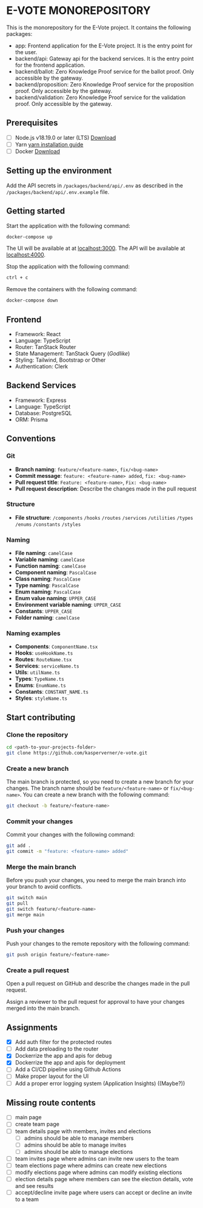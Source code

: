# E-VOTE MONOREPOSITORY

This is the monorepository for the E-Vote project. It contains the following packages:

- app: Frontend application for the E-Vote project. It is the entry point for the user.
- backend/api: Gateway api for the backend services. It is the entry point for the frontend application.
- backend/ballot: Zero Knowledge Proof service for the ballot proof. Only accessible by the gateway.
- backend/proposition: Zero Knowledge Proof service for the proposition proof. Only accessible by the gateway.
- backend/validation: Zero Knowledge Proof service for the validation proof. Only accessible by the gateway.

## Prerequisites

- [ ] Node.js v18.19.0 or later (LTS) [Download](https://nodejs.org/en/download/)
- [ ] Yarn [yarn installation guide](https://classic.yarnpkg.com/en/docs/install)
- [ ] Docker [Download](https://www.docker.com/products/docker-desktop)

## Setting up the environment

Add the API secrets in `/packages/backend/api/.env` as described in the `/packages/backend/api/.env.example` file.

## Getting started

Start the application with the following command:

```bash
docker-compose up
```

The UI will be available at at [localhost:3000](http://localhost:3000).
The API will be available at [localhost:4000](http://localhost:4000).

Stop the application with the following command:

```bash
ctrl + c
```

Remove the containers with the following command:

```bash
docker-compose down
```

## Frontend

- Framework: React
- Language: TypeScript
- Router: TanStack Router
- State Management: TanStack Query (_Godlike_)
- Styling: Tailwind, Bootstrap or Other
- Authentication: Clerk

## Backend Services

- Framework: Express
- Language: TypeScript
- Database: PostgreSQL
- ORM: Prisma

## Conventions

### Git

- **Branch naming**: `feature/<feature-name>`, `fix/<bug-name>`
- **Commit message**: `feature: <feature-name> added`, `fix: <bug-name>`
- **Pull request title**: `Feature: <feature-name>`, `Fix: <bug-name>`
- **Pull request description**: Describe the changes made in the pull request

### Structure

- **File structure**:
  `/components`
  `/hooks`
  `/routes`
  `/services`
  `/utilities`
  `/types`
  `/enums`
  `/constants`
  `/styles`

### Naming

- **File naming**: `camelCase`
- **Variable naming**: `camelCase`
- **Function naming**: `camelCase`
- **Component naming**: `PascalCase`
- **Class naming**: `PascalCase`
- **Type naming**: `PascalCase`
- **Enum naming**: `PascalCase`
- **Enum value naming**: `UPPER_CASE`
- **Environment variable naming**: `UPPER_CASE`
- **Constants**: `UPPER_CASE`
- **Folder naming**: `camelCase`

### Naming examples

- **Components**: `ComponentName.tsx`
- **Hooks**: `useHookName.ts`
- **Routes**: `RouteName.tsx`
- **Services**: `serviceName.ts`
- **Utils**: `utilName.ts`
- **Types**: `TypeName.ts`
- **Enums**: `EnumName.ts`
- **Constants**: `CONSTANT_NAME.ts`
- **Styles**: `styleName.ts`

## Start contributing

### Clone the repository

```bash
cd <path-to-your-projects-folder>
git clone https://github.com/kasperverner/e-vote.git
```

### Create a new branch

The main branch is protected, so you need to create a new branch for your changes. The branch name should be `feature/<feature-name>` or `fix/<bug-name>`. You can create a new branch with the following command:

```bash
git checkout -b feature/<feature-name>
```

### Commit your changes

Commit your changes with the following command:

```bash
git add .
git commit -m "feature: <feature-name> added"
```

### Merge the main branch

Before you push your changes, you need to merge the main branch into your branch to avoid conflicts.

```bash
git switch main
git pull
git switch feature/<feature-name>
git merge main
```

### Push your changes

Push your changes to the remote repository with the following command:

```bash
git push origin feature/<feature-name>
```

### Create a pull request

Open a pull request on GitHub and describe the changes made in the pull request.

Assign a reviewer to the pull request for approval to have your changes merged into the main branch.

## Assignments

- [x] Add auth filter for the protected routes
- [ ] Add data preloading to the router
- [x] Dockerrize the app and apis for debug
- [x] Dockerrize the app and apis for deployment
- [ ] Add a CI/CD pipeline using Github Actions
- [ ] Make proper layout for the UI
- [ ] Add a proper error logging system (Application Insights) ((Maybe?))

## Missing route contents

- [ ] main page
- [ ] create team page
- [ ] team details page with members, invites and elections
  - [ ] admins should be able to manage members
  - [ ] admins should be able to manage invites
  - [ ] admins should be able to manage elections
- [ ] team invites page where admins can invite new users to the team
- [ ] team elections page where admins can create new elections
- [ ] modify elections page where admins can modify existing elections
- [ ] election details page where members can see the election details, vote and see results
- [ ] accept/decline invite page where users can accept or decline an invite to a team
